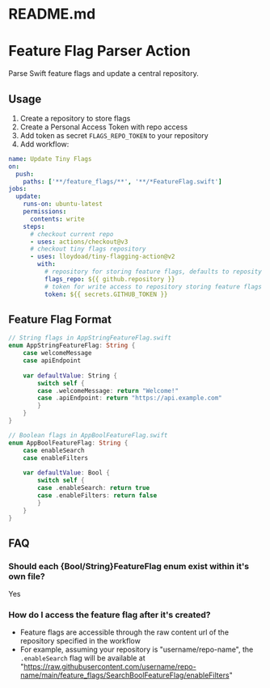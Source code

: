 # README.md
# Feature Flag Parser Action

Parse Swift feature flags and update a central repository.

## Usage

1. Create a repository to store flags
2. Create a Personal Access Token with repo access
3. Add token as secret `FLAGS_REPO_TOKEN` to your repository
4. Add workflow:

```yaml
name: Update Tiny Flags
on:
  push:
    paths: ['**/feature_flags/**', '**/*FeatureFlag.swift']
jobs:
  update:
    runs-on: ubuntu-latest
    permissions:
      contents: write
    steps:
      # checkout current repo
      - uses: actions/checkout@v3
      # checkout tiny flags repository
      - uses: lloydoad/tiny-flagging-action@v2
        with:
          # repository for storing feature flags, defaults to reposity using this workflow
          flags_repo: ${{ github.repository }}
          # token for write access to repository storing feature flags
          token: ${{ secrets.GITHUB_TOKEN }}
```

## Feature Flag Format

```swift
// String flags in AppStringFeatureFlag.swift
enum AppStringFeatureFlag: String {
    case welcomeMessage
    case apiEndpoint
    
    var defaultValue: String {
        switch self {
        case .welcomeMessage: return "Welcome!"
        case .apiEndpoint: return "https://api.example.com"
        }
    }
}

// Boolean flags in AppBoolFeatureFlag.swift
enum AppBoolFeatureFlag: String {
    case enableSearch
    case enableFilters
    
    var defaultValue: Bool {
        switch self {
        case .enableSearch: return true
        case .enableFilters: return false
        }
    }
}
```

## FAQ
### Should each {Bool/String}FeatureFlag enum exist within it's own file? 
Yes

### How do I access the feature flag after it's created?
* Feature flags are accessible through the raw content url of the repository specified in the workflow
* For example, assuming your repository is "username/repo-name", the `.enableSearch` flag will be available at
  "https://raw.githubusercontent.com/username/repo-name/main/feature_flags/SearchBoolFeatureFlag/enableFilters"